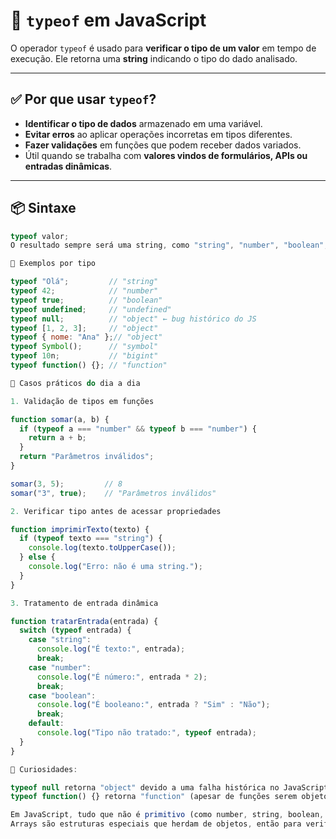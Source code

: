 # 🧪 `typeof` em JavaScript

O operador `typeof` é usado para **verificar o tipo de um valor** em tempo de execução. Ele retorna uma **string** indicando o tipo do dado analisado.

---

## ✅ Por que usar `typeof`?

- **Identificar o tipo de dados** armazenado em uma variável.
- **Evitar erros** ao aplicar operações incorretas em tipos diferentes.
- **Fazer validações** em funções que podem receber dados variados.
- Útil quando se trabalha com **valores vindos de formulários, APIs ou entradas dinâmicas**.

---

## 📦 Sintaxe

```js
typeof valor;
O resultado sempre será uma string, como "string", "number", "boolean", etc.

🧪 Exemplos por tipo

typeof "Olá";         // "string"
typeof 42;            // "number"
typeof true;          // "boolean"
typeof undefined;     // "undefined"
typeof null;          // "object" ← bug histórico do JS
typeof [1, 2, 3];     // "object"
typeof { nome: "Ana" };// "object"
typeof Symbol();      // "symbol"
typeof 10n;           // "bigint"
typeof function() {}; // "function"

🧠 Casos práticos do dia a dia

1. Validação de tipos em funções

function somar(a, b) {
  if (typeof a === "number" && typeof b === "number") {
    return a + b;
  }
  return "Parâmetros inválidos";
}

somar(3, 5);         // 8
somar("3", true);    // "Parâmetros inválidos"

2. Verificar tipo antes de acessar propriedades

function imprimirTexto(texto) {
  if (typeof texto === "string") {
    console.log(texto.toUpperCase());
  } else {
    console.log("Erro: não é uma string.");
  }
}

3. Tratamento de entrada dinâmica

function tratarEntrada(entrada) {
  switch (typeof entrada) {
    case "string":
      console.log("É texto:", entrada);
      break;
    case "number":
      console.log("É número:", entrada * 2);
      break;
    case "boolean":
      console.log("É booleano:", entrada ? "Sim" : "Não");
      break;
    default:
      console.log("Tipo não tratado:", typeof entrada);
  }
}

🧾 Curiosidades:

typeof null retorna "object" devido a uma falha histórica no JavaScript.
typeof function() {} retorna "function" (apesar de funções serem objetos).

Em JavaScript, tudo que não é primitivo (como number, string, boolean, undefined, symbol, bigint, ou null) é do tipo "object".
Arrays são estruturas especiais que herdam de objetos, então para verificar se algo é um array, use: Array.isArray(valor); // true ou false
